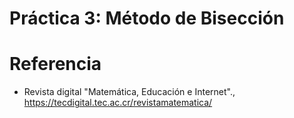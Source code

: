 # Práctica 3: Método de Bisección


# Referencia

- Revista digital "Matemática, Educación e Internet"., https://tecdigital.tec.ac.cr/revistamatematica/
